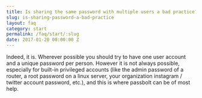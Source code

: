 ```yaml
---
title: Is sharing the same password with multiple users a bad practice?
slug: is-sharing-password-a-bad-practice
layout: faq
category: start
permalink: /faq/start/:slug
date: 2017-01-20 00:00:00 Z
---
```

Indeed, it is. Wherever possible you should try to have one user account and a unique password per person. 
However it is not always possible, especially for built-in privileged accounts (like the admin password of a 
router, a root password on a linux server, your organization instagram / twitter account password, etc.), 
and this is where passbolt can be of most help.
